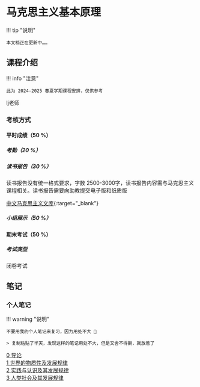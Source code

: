 # 马克思主义基本原理

!!! tip "说明"

    本文档正在更新中……

## 课程介绍

!!! info "注意"

    此为 2024-2025 春夏学期课程安排，仅供参考

lj老师

### 考核方式

#### 平时成绩（50 %）

##### 考勤（20 %）

##### 读书报告（30 %）

读书报告没有统一格式要求，字数 2500-3000字，读书报告内容需与马克思主义课程相关。读书报告需要向助教提交电子版和纸质版

[中文马克思主义文库](https://www.marxists.org/chinese/index.html){:target="_blank"}

##### 小组展示（50 %）

#### 期末考试（50 %）

##### 考试类型

闭卷考试

## 笔记

### 个人笔记

!!! warning "说明"

    不要用我的个人笔记来复习，因为用处不大 🥲

    > 复制粘贴了半天，发现这样的笔记用处不大，但是又舍不得删，就放着了

[0 导论](./ch0.md)<br/>
[1 世界的物质性及发展规律](./ch1.md)<br/>
[2 实践与认识及其发展规律](./ch2.md)<br/>
[3 人类社会及其发展规律](./ch3.md)